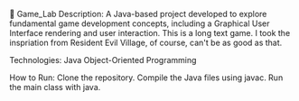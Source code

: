 📁 Game_Lab
Description:
A Java-based project developed to explore fundamental game development concepts, including a Graphical User Interface rendering and user interaction.
This is a long text game. I took the inspriation from Resident Evil Village, of course, can't be as good as that.

Technologies:
Java
Object-Oriented Programming

How to Run:
Clone the repository.
Compile the Java files using javac.
Run the main class with java.

